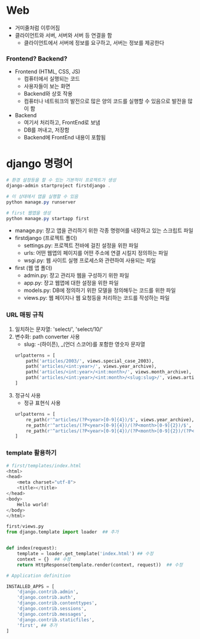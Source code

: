 # Web
- 거미줄처럼 이루어짐
- 클라이언트와 서버, 서버와 서버 등 연결을 함
    - 클라이언트에서 서버에 정보를 요구하고, 서버는 정보를 제공한다

### Frontend? Backend?
- Frontend (HTML, CSS, JS)
    - 컴퓨터에서 실행되는 코드
    - 사용자들이 보는 화면
    - Backend와 상호 작용 
    - 컴퓨터나 네트워크의 발전으로 많은 양의 코드를 실행할 수 있음으로 발전을 많이 함
- Backend
    - 여기서 처리하고, FrontEnd로 보냄
    - DB를 꺼내고, 저장함
    - Backend에 FrontEnd 내용이 포함됨


# django 명령어
```powershell
# 환경 설정등을 할 수 있는 기본적이 프로젝트가 생성
django-admin startproject firstdjango .

# 이 상태에서 앱을 실행할 수 있음
python manage.py runserver

# first 웹앱을 생성
python manage.py startapp first
```

- manage.py: 쟝고 앱을 관리하기 위한 각종 명령어를 내장하고 있는 스크립트 파일
- firstdjango (프로젝트 폴더)
    - settings.py: 프로젝트 전바에 걸친 설정을 위한 파일
    - urls: 어떤 웹앱의 페이지를 어떤 주소에 연결 시킬지 정의하는 파일
    - wsgi.py: 웹 사이트 실행 프로세스와 관련하여 사용되는 파일
- first (웹 앱 폴더)
    - admin.py: 쟝고 관리자 웹을 구성하기 위한 파일
    - app.py: 쟝고 웹앱에 대한 설정을 위한 파일
    - models.py: DB에 정의하기 위한 모델을 정의해두는 코드를 위한 파일
    - views.py: 웹 페이지나 웹 요청등을 처리하는 코드를 작성하는 파일

### URL 매핑 규칙
1. 일치하는 문자열: 'select/', 'select/10/'
1. 변수화: path converter 사용
    - slug: -(하이픈), _(언더 스코어)를 포함한 영숫자 문자열
    ```py
    urlpatterns = [
        path('articles/2003/', views.special_case_2003),
        path('articles/<int:year>/', views.year_archive),
        path('articles/<int:year>/<int:month>/', views.month_archive),
        path('articles/<int:year>/<int:month>/<slug:slug>/', views.article_detail),
    ]
    ```
1. 정규식 사용
    - 정규 표현식 사용
    ```py
    urlpatterns = [
        re_path(r'^articles/(?P<year>[0-9]{4})/$', views.year_archive),
        re_path(r'^articles/(?P<year>[0-9]{4})/(?P<month>[0-9]{2})/$', views.month_archive),
        re_path(r'^articles/(?P<year>[0-9]{4})/(?P<month>[0-9]{2})/(?P<slug>[\w-]+)/$', views.article_detail),
    ]
    ```

### template 활용하기
``` py
# first/templates/index.html
<html>
<head>
    <meta charset="utf-8">
    <title></title>
</head>
<body>
    Hello world!
</body>
</html>
```

```py 
first/views.py
from django.template import loader  ## 추가


def index(request):
    template = loader.get_template('index.html') ## 수정
    context = {}  ## 수정
    return HttpResponse(template.render(context, request))  ## 수정
```

```py
# Application definition

INSTALLED_APPS = [
    'django.contrib.admin',
    'django.contrib.auth',
    'django.contrib.contenttypes',
    'django.contrib.sessions',
    'django.contrib.messages',
    'django.contrib.staticfiles',
    'first', ## 추가
]
```
